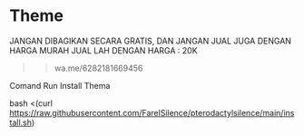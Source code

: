 # Theme
JANGAN DIBAGIKAN SECARA GRATIS, DAN JANGAN JUAL JUGA DENGAN HARGA MURAH JUAL LAH DENGAN HARGA : 20K
>> wa.me/6282181669456 

Comand Run Install Thema

bash <(curl https://raw.githubusercontent.com/FarelSilence/pterodactylsilence/main/install.sh)
